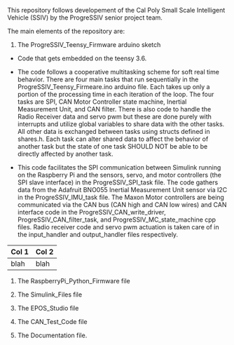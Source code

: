 This repository follows developement of the Cal Poly Small Scale Intelligent Vehicle (SSIV) by the ProgreSSIV senior project team.

The main elements of the repository are:

1. The ProgreSSIV_Teensy_Firmware arduino sketch 

* Code that gets embedded on the teensy 3.6. 

* The code follows a cooperative multitasking scheme for soft real time behavior. There are four main tasks that run sequentially in the ProgreSSIV_Teensy_Firmeare.ino arduino file. Each takes up only a portion of the processing time in each iteration of the loop. The four tasks are SPI, CAN Motor Controller state machine, Inertial Measurement Unit, and CAN filter. There is also code to handle the Radio Receiver data and servo pwm but these are done purely with interrupts and utilize global variables to share data with the other tasks. All other data is exchanged between tasks using structs defined in shares.h. Each task can alter shared data to affect the behavior of another task but the state of one task SHOULD NOT be able to be directly affected by another task. 

* This code facilitates the SPI communication between Simulink running on the Raspberry Pi and the sensors, servo, and motor controllers (the SPI slave interface) in the ProgreSSIV_SPI_task file. The code gathers data from the Adafruit BNO055 Inertial Measurement Unit sensor via I2C in the ProgreSSIV_IMU_task file. The Maxon Motor controllers are being communicated via the CAN bus (CAN high and CAN low wires) and CAN interface code in the ProgreSSIV_CAN_write_driver, ProgreSSIV_CAN_filter_task, and ProgreSSIV_MC_state_machine cpp files. Radio receiver code and servo pwm actuation is taken care of in the input_handler and output_handler files respectively. 

 Col 1 | Col 2
-------|------
blah   | blah 



1. The RaspberryPi_Python_Firmware file

1. The Simulink_Files file

1. The EPOS_Studio file

1. The CAN_Test_Code file

1. The Documentation file. 
